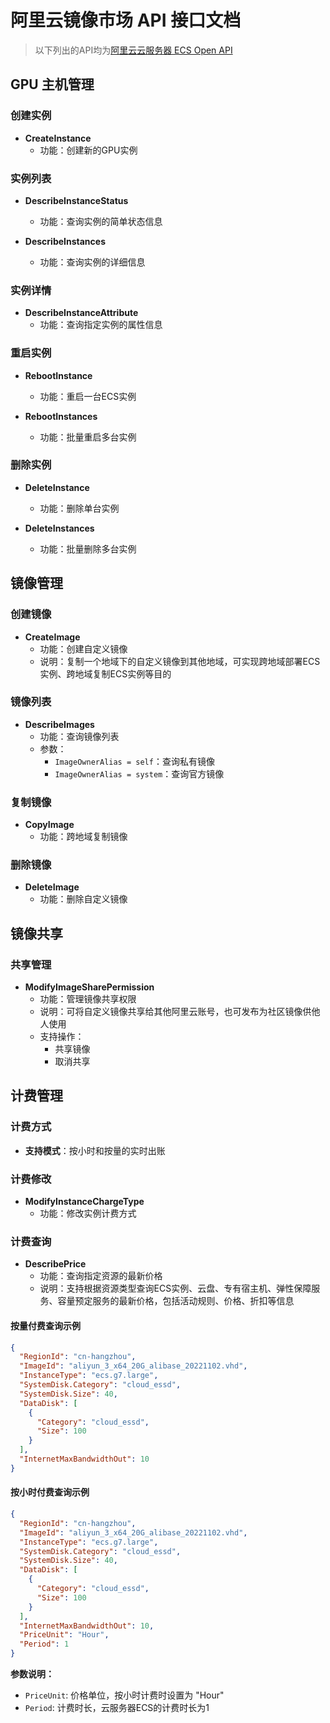 # 阿里云镜像市场 API 接口文档
> 以下列出的API均为[阿里云云服务器 ECS Open API](https://api.aliyun.com/api/Ecs/2014-05-26)
## GPU 主机管理

### 创建实例
- **CreateInstance**
  - 功能：创建新的GPU实例
  
### 实例列表
- **DescribeInstanceStatus**
  - 功能：查询实例的简单状态信息
  
- **DescribeInstances** 
  - 功能：查询实例的详细信息

### 实例详情

- **DescribeInstanceAttribute**
  - 功能：查询指定实例的属性信息

### 重启实例
- **RebootInstance**
  - 功能：重启一台ECS实例
  
- **RebootInstances**
  - 功能：批量重启多台实例

### 删除实例
- **DeleteInstance**
  - 功能：删除单台实例
  
- **DeleteInstances**
  - 功能：批量删除多台实例

## 镜像管理

### 创建镜像
- **CreateImage**
  - 功能：创建自定义镜像
  - 说明：复制一个地域下的自定义镜像到其他地域，可实现跨地域部署ECS实例、跨地域复制ECS实例等目的

### 镜像列表
- **DescribeImages**
  - 功能：查询镜像列表
  - 参数：
    - `ImageOwnerAlias = self`：查询私有镜像
    - `ImageOwnerAlias = system`：查询官方镜像

### 复制镜像
- **CopyImage**
  - 功能：跨地域复制镜像

### 删除镜像
- **DeleteImage**
  - 功能：删除自定义镜像

## 镜像共享

### 共享管理
- **ModifyImageSharePermission**
  - 功能：管理镜像共享权限
  - 说明：可将自定义镜像共享给其他阿里云账号，也可发布为社区镜像供他人使用
  - 支持操作：
    - 共享镜像
    - 取消共享

## 计费管理

### 计费方式
- **支持模式**：按小时和按量的实时出账

### 计费修改
- **ModifyInstanceChargeType**
  - 功能：修改实例计费方式

### 计费查询
- **DescribePrice**
  - 功能：查询指定资源的最新价格
  - 说明：支持根据资源类型查询ECS实例、云盘、专有宿主机、弹性保障服务、容量预定服务的最新价格，包括活动规则、价格、折扣等信息

#### 按量付费查询示例
```json
{
  "RegionId": "cn-hangzhou",
  "ImageId": "aliyun_3_x64_20G_alibase_20221102.vhd",
  "InstanceType": "ecs.g7.large",
  "SystemDisk.Category": "cloud_essd",
  "SystemDisk.Size": 40,
  "DataDisk": [
    {
      "Category": "cloud_essd",
      "Size": 100
    }
  ],
  "InternetMaxBandwidthOut": 10
}
```

#### 按小时付费查询示例
```json
{
  "RegionId": "cn-hangzhou",
  "ImageId": "aliyun_3_x64_20G_alibase_20221102.vhd",
  "InstanceType": "ecs.g7.large",
  "SystemDisk.Category": "cloud_essd",
  "SystemDisk.Size": 40,
  "DataDisk": [
    {
      "Category": "cloud_essd",
      "Size": 100
    }
  ],
  "InternetMaxBandwidthOut": 10,
  "PriceUnit": "Hour",
  "Period": 1
}
```

**参数说明：**
- `PriceUnit`: 价格单位，按小时计费时设置为 "Hour"
- `Period`: 计费时长，云服务器ECS的计费时长为1

